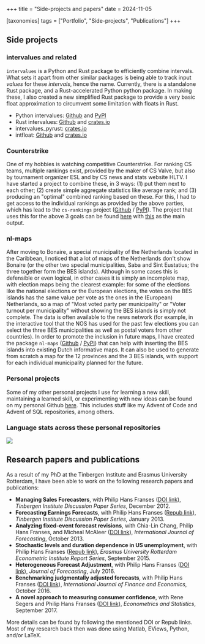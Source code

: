 +++
title = "Side-projects and papers"
date = 2024-11-05

[taxonomies]
tags = ["Portfolio", "Side-projects", "Publications"]
+++

## Side projects

### intervalues and related
`intervalues` is a Python and Rust package to efficiently combine intervals. What sets it apart from other similar
packages is being able to track input _values_ for these _intervals_, hence the name. Currently, there is a standalone
Rust package, and a Rust-accelerated Python python package. In making these, I also created a new simplified Rust
package to provide a very basic float approximation to circumvent some limitation with floats in Rust.

  - Python intervalues: [Github](https://github.com/debruijn/intervalues) and [PyPI](https://pypi.org/project/intervalues/)
  - Rust intervalues: [Github](https://github.com/debruijn/intervalues_rust) and [crates.io](https://crates.io/crates/intervalues/)
  - intervalues_pyrust: [crates.io](https://crates.io/crates/intervalues_pyrust)
  - intfloat: [Github](https://github.com/debruijn/intfloat) and [crates.io](https://crates.io/crates/intfloat/)

### Counterstrike
One of my hobbies is watching competitive Counterstrike. For ranking CS teams, multiple rankings exist, provided by
the maker of CS Valve, but also by tournament organizer ESL and by CS news and stats website HLTV. I have started a
project to combine these, in 3 ways: (1) put them next to each other; (2) create simple aggregate statistics like
average rank; and (3) producing an "optimal" combined ranking based on these. For this, I had to get access to the
individual rankings as provided by the above parties, which has lead to the `cs-rankings` project 
([Github](https://github.com/debruijn/cs_rankings) / [PyPI](https://pypi.org/project/cs-rankings/)). The project that
uses this for the above 3 goals can be found [here](https://github.com/debruijn/cs2) with
[this](https://github.com/debruijn/cs2/blob/main/combined_cs2_rankings/optimal_score.md) as the main output.

### nl-maps
After moving to Bonaire, a special municipality of the Netherlands located in the Caribbean, I noticed that a lot of
maps of the Netherlands don't show Bonaire (or the other two special municipalities, Saba and Sint Eustatius; the three
together form the BES islands). Although in some cases this is defensible or even logical, in other cases it is simply
an incomplete map, with election maps being the clearest example: for some of the elections like the national elections
or the European elections, the votes on the BES islands has the same value per vote as the ones in the (European)
Netherlands, so a map of "Most voted party per municipality" or "Voter turnout per municipality" without showing the
BES islands is simply not complete. The data is often available to the news network (for example, in the interactive
tool that the NOS has used for the past few elections you can select the three BES municipalities as well as postal
voters from other countries). In order to promote the inclusion in future maps, I have created the package `nl-maps`
([Github](https://github.com/debruijn/nl_maps) / [PyPI](https://pypi.org/project/nl-maps/)) that can help with inserting
the BES islands into existing Dutch informative maps. It can also be used to generate from scratch a map for the 12 
provinces and the 3 BES islands, with support for each individual municipality planned for the future.

### Personal projects
Some of my other personal projects I use for learning a new skill, maintaining a learned skill, or experimenting with 
new ideas can be found on my personal Github [here](https://github.com/debruijn). This includes stuff like my Advent of
Code and Advent of SQL repositories, among others.

<h3>Language stats across these personal repositories</h3>

<a href="https://github.com/debruijn">
<img align="center" src="https://github-readme-stats.vercel.app/api/top-langs/?username=debruijn&layout=compact&theme=transparent&hide_border=false&&langs_count=10" /></a>

## Research papers and publications
As a result of my PhD at the Tinbergen Institute and Erasmus University Rotterdam, I have been able to work on the
following research papers and publications:
- **Managing Sales Forecasters**, with Philip Hans Franses ([DOI link](10.2139/ssrn.2184281)), _Tinbergen Institute 
  Discussion Paper Series_, December 2012.
- **Forecasting Earnings Forecasts**, with Philip Hans Franses ([Repub link](http://hdl.handle.net/1765/41126)), _Tinbergen 
  Institute Discussion Paper Series_, January 2013.
- **Analyzing fixed-event forecast revisions**, with Chia-Lin Chang, Philip Hans Franses, and Micheal McAleer
  ([DOI link](https://doi.org/10.1016/j.ijforecast.2013.04.002)), _International Journal of Forecasting_, October 2013.
- **Stochastic levels and duration dependence in US unemployment**, with Philip Hans Franses 
  ([Repub link](http://hdl.handle.net/1765/78710)), _Erasmus University Rotterdam Econometric Institute Report Series_, 
  September 2015.
- **Heterogeneous Forecast Adjustment**, with Philip Hans Franses ([DOI link](https://doi.org/10.1002/for.2433)), _Journal
  of Forecasting_, July 2016.
- **Benchmarking judgmentally adjusted forecasts**, with Philip Hans Franses 
  ([DOI link](https://doi.org/10.1002/ijfe.1569)), _International Journal of Finance and Economics_, October 2016.
- **A novel approach to measuring consumer confidence**, with Rene Segers and Philip Hans Franses
  ([DOI link](https://doi.org/10.1016/j.ecosta.2016.11.009)), _Econometrics and Statistics_, September 2017.

More details can be found by following the mentioned DOI or Repub links. Most of my research back then was done using 
Matlab, EViews, Python, and/or LaTeX.